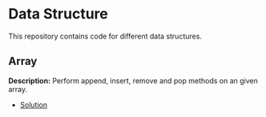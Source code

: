# Data Structure

This repository contains code for different data structures.

## Array
**Description:** Perform append, insert, remove and pop methods on an given array.
- [Solution](./array/array_ds.py)

